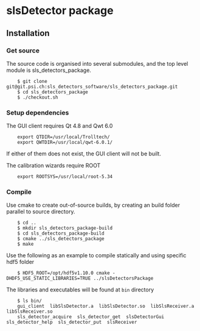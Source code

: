 # slsDetector package


## Installation

### Get source
The source code is organised into several submodules, and the top level module is
sls_detectors_package.

```
    $ git clone git@git.psi.ch:sls_detectors_software/sls_detectors_package.git
    $ cd sls_detectors_package
    $ ./checkout.sh
```

### Setup dependencies
The GUI client requires Qt 4.8 and Qwt 6.0
```
    export QTDIR=/usr/local/Trolltech/
    export QWTDIR=/usr/local/qwt-6.0.1/
```
If either of them does not exist, the GUI client will not be built.

The calibration wizards require ROOT
```
    export ROOTSYS=/usr/local/root-5.34
```

### Compile
Use cmake to create out-of-source builds, by creating an build folder parallel to source directory.
```
    $ cd ..
    $ mkdir sls_detectors_package-build
    $ cd sls_detectors_package-build
    $ cmake ../sls_detectors_package
    $ make
```

Use the following as an example to compile statically and using specific hdf5 folder
```
    $ HDF5_ROOT=/opt/hdf5v1.10.0 cmake -DHDF5_USE_STATIC_LIBRARIES=TRUE ../slsDetectorsPackage
 ```  
The libraries and executables will be found at `bin` directory
```
    $ ls bin/
    gui_client  libSlsDetector.a  libSlsDetector.so  libSlsReceiver.a  libSlsReceiver.so
    sls_detector_acquire  sls_detector_get  slsDetectorGui  sls_detector_help  sls_detector_put  slsReceiver
```
